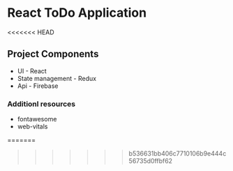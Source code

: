 # React ToDo Application

<<<<<<< HEAD
## Project Components
  * UI - React
  * State management - Redux
  * Api - Firebase

### Additionl resources
  * fontawesome
  * web-vitals

=======

>>>>>>> b536631bb406c7710106b9e444c56735d0ffbf62
